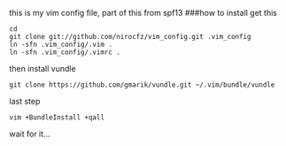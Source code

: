 this is my vim config file, part of this from spf13
###how to install
get this

    cd
    git clone git://github.com/nirocfz/vim_config.git .vim_config
    ln -sfn .vim_config/.vim .
    ln -sfn .vim_config/.vimrc .

then install vundle

    git clone https://github.com/gmarik/vundle.git ~/.vim/bundle/vundle

last step

    vim +BundleInstall +qall

wait for it...
